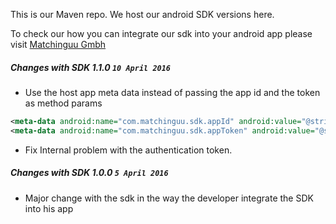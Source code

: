 This is our Maven repo.
We host our android SDK versions here.

To check our how you can integrate our sdk into your android app please visit [Matchinguu Gmbh](www.matchinguu.com)

##### Changes with SDK 1.1.0                                   `10 April 2016`


- Use the host app meta data instead of passing the app id and the token as method params
```xml
<meta-data android:name="com.matchinguu.sdk.appId" android:value="@string/matchinguu_app_id" />
<meta-data android:name="com.matchinguu.sdk.appToken" android:value="@string/matchinguu_app_token" />
```
- Fix Internal problem with the authentication token.


##### Changes with SDK 1.0.0                                   `5 April 2016`


- Major change with the sdk in the way the developer integrate the SDK into his app
